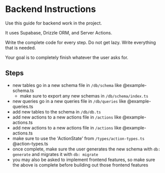 # Backend Instructions

Use this guide for backend work in the project.

It uses Supabase, Drizzle ORM, and Server Actions.

Write the complete code for every step. Do not get lazy. Write everything that is needed.

Your goal is to completely finish whatever the user asks for.

## Steps

- new tables go in a new schema file in `/db/schema` like @example-schema.ts
    - make sure to export any new schemas in `/db/schema/index.ts`
- new queries go in a new queries file in `/db/queries` like @example-queries.ts
- add new tables to the schema in `/db/db.ts`
- add new actions to a new actions file in `/actions` like @example-actions.ts
- add new actions to a new actions file in `/actions` like @example-actions.ts
- make sure to use the 'ActionState' from `/types/action-types.ts` @action-types.ts
- once complete, make sure the user generates the new schema with `db: generate` and migrates it with `db: migrate`
- you may also be asked to implement frontend features, so make sure the above is complete before building out
those frontend features